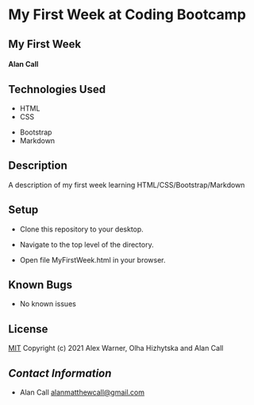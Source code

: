 # My First Week at Coding Bootcamp

## My First Week

#### Alan Call

## Technologies Used

- HTML
- CSS
* Bootstrap
* Markdown

## Description

A description of my first week learning HTML/CSS/Bootstrap/Markdown

## Setup

- Clone this repository to your desktop.

- Navigate to the top level of the directory.

- Open file MyFirstWeek.html in your browser.

## Known Bugs

- No known issues

## License

[MIT](https://en.wikipedia.org/wiki/MIT_License)
Copyright (c) 2021 Alex Warner, Olha Hizhytska and Alan Call

## _Contact Information_

 * Alan Call alanmatthewcall@gmail.com

